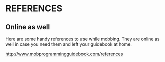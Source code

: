 # REFERENCES

## Online as well

Here are some handy references to use while mobbing. They are online as well in case you need them and left your guidebook at home.

http://www.mobprogrammingguidebook.com/references 
